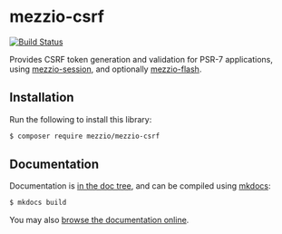 # mezzio-csrf

[![Build Status](https://github.com/mezzio/mezzio-csrf/workflows/continuous-integration.yml/badge.svg)](https://github.com/mezzio/mezzio-csrf/actions/workflows/continuous-integration.yml)

Provides CSRF token generation and validation for PSR-7 applications, using
[mezzio-session](https://docs.mezzio.dev/mezzio-session),
and optionally [mezzio-flash](https://docs.mezzio.dev/mezzio-flash).

## Installation

Run the following to install this library:

```bash
$ composer require mezzio/mezzio-csrf
```

## Documentation

Documentation is [in the doc tree](docs/book/), and can be compiled using [mkdocs](https://www.mkdocs.org):

```bash
$ mkdocs build
```

You may also [browse the documentation online](https://docs.mezzio.dev/mezzio-csrf/).
